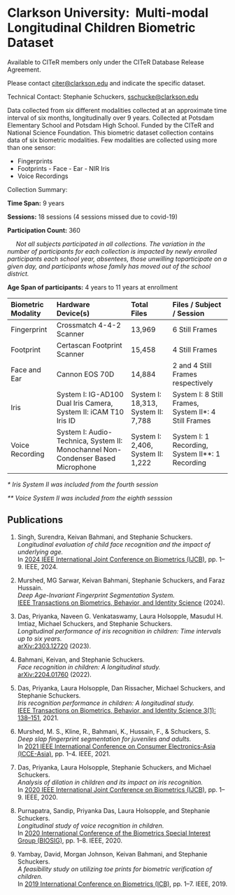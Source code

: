 # Clarkson University:  Multi-modal Longitudinal Children Biometric Dataset

Available to CITeR members only under the CITeR Database Release Agreement. 

Please contact citer@clarkson.edu and indicate the specific dataset.

Technical Contact: Stephanie Schuckers, sschucke@clarkson.edu 

Data collected from six different modalities collected at an approximate time interval of six months, longitudinally over 9 years. Collected at Potsdam Elementary School and Potsdam High School. Funded by the CITeR and National Science Foundation. This biometric dataset collection contains data of six biometric modalities. Few modalities are collected using more than one sensor:
- Fingerprints
- Footprints
- Face
- Ear
- NIR Iris
- Voice Recordings

Collection Summary:

**Time Span:** 9 years

**Sessions:** 18 sessions (4 sessions missed due to covid-19)

**Participation Count:** 360

&nbsp;&nbsp;&nbsp;&nbsp; *Not all subjects participated in all collections. The variation in the number of participants for each collection is impacted by newly enrolled participants each school year, absentees, those unwilling toparticipate on a given day, and participants whose family has moved out of the school district.*

**Age Span of participants:** 4 years to 11 years at enrollment

| Biometric Modality | Hardware Device(s) | Total Files | Files / Subject / Session |
| :--- | :--- | :--- | :--- |
| Fingerprint | Crossmatch 4-4-2 Scanner | 13,969 | 6 Still Frames |
| Footprint | Certascan Footprint Scanner | 15,458 | 4 Still Frames |
| Face and Ear | Cannon EOS 70D | 14,884 | 2 and 4 Still Frames respectively |
| Iris | System I: IG-AD100 Dual Iris Camera, System II: iCAM T10 Iris ID | System I: 18,313, System II: 7,788 | System I: 8 Still Frames, System II\*: 4 Still Frames |
| Voice Recording | System I: Audio-Technica, System II: Monochannel Non-Condenser Based Microphone | System I: 2,406, System II: 1,222 | System I: 1 Recording, System II\*\*: 1 Recording |

*\* Iris System II was included from the fourth session*

*\*\* Voice System II was included from the eighth sesssion* 


## Publications

1. Singh, Surendra, Keivan Bahmani, and Stephanie Schuckers. *Longitudinal evaluation of child face recognition and the impact of underlying age.*  
   In [2024 IEEE International Joint Conference on Biometrics (IJCB)](https://ieeexplore.ieee.org/document/10744505), pp. 1–9. IEEE, 2024.

2. Murshed, MG Sarwar, Keivan Bahmani, Stephanie Schuckers, and Faraz Hussain.  
   *Deep Age-Invariant Fingerprint Segmentation System.*  
   [IEEE Transactions on Biometrics, Behavior, and Identity Science](https://ieeexplore.ieee.org/document/10769499) (2024).

3. Das, Priyanka, Naveen G. Venkataswamy, Laura Holsopple, Masudul H. Imtiaz, Michael Schuckers, and Stephanie Schuckers.  
   *Longitudinal performance of iris recognition in children: Time intervals up to six years.*  
   [arXiv:2303.12720](https://arxiv.org/abs/2303.12720) (2023).

4. Bahmani, Keivan, and Stephanie Schuckers.  
   *Face recognition in children: A longitudinal study.*  
   [arXiv:2204.01760](https://arxiv.org/abs/2204.01760) (2022).

5. Das, Priyanka, Laura Holsopple, Dan Rissacher, Michael Schuckers, and Stephanie Schuckers.  
   *Iris recognition performance in children: A longitudinal study.*  
   [IEEE Transactions on Biometrics, Behavior, and Identity Science 3(1): 138–151](https://ieeexplore.ieee.org/document/9321488), 2021.

6. Murshed, M. S., Kline, R., Bahmani, K., Hussain, F., & Schuckers, S.  
   *Deep slap fingerprint segmentation for juveniles and adults.*  
   In [2021 IEEE International Conference on Consumer Electronics-Asia (ICCE-Asia)](https://ieeexplore.ieee.org/document/9641980), pp. 1–4. IEEE, 2021.

7. Das, Priyanka, Laura Holsopple, Stephanie Schuckers, and Michael Schuckers.  
   *Analysis of dilation in children and its impact on iris recognition.*  
   In [2020 IEEE International Joint Conference on Biometrics (IJCB)](https://ieeexplore.ieee.org/document/9304911), pp. 1–9. IEEE, 2020.

8. Purnapatra, Sandip, Priyanka Das, Laura Holsopple, and Stephanie Schuckers.  
   *Longitudinal study of voice recognition in children.*  
   In [2020 International Conference of the Biometrics Special Interest Group (BIOSIG)](https://ieeexplore.ieee.org/document/9211067), pp. 1–8. IEEE, 2020.

9. Yambay, David, Morgan Johnson, Keivan Bahmani, and Stephanie Schuckers.  
   *A feasibility study on utilizing toe prints for biometric verification of children.*  
   In [2019 International Conference on Biometrics (ICB)](https://ieeexplore.ieee.org/document/8987273), pp. 1–7. IEEE, 2019.
